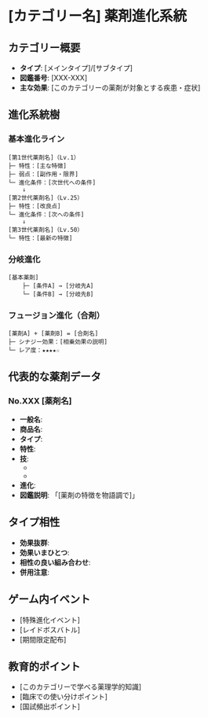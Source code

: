 # [カテゴリー名] 薬剤進化系統

## カテゴリー概要
- **タイプ**: [メインタイプ]/[サブタイプ]
- **図鑑番号**: [XXX-XXX]
- **主な効果**: [このカテゴリーの薬剤が対象とする疾患・症状]

## 進化系統樹

### 基本進化ライン
```
[第1世代薬剤名]（Lv.1）
├─ 特性：[主な特徴]
├─ 弱点：[副作用・限界]
└─ 進化条件：[次世代への条件]
    ↓
[第2世代薬剤名]（Lv.25）
├─ 特性：[改良点]
└─ 進化条件：[次への条件]
    ↓
[第3世代薬剤名]（Lv.50）
└─ 特性：[最新の特徴]
```

### 分岐進化
```
[基本薬剤]
    ├─ [条件A] → [分岐先A]
    └─ [条件B] → [分岐先B]
```

### フュージョン進化（合剤）
```
[薬剤A] + [薬剤B] = [合剤名]
├─ シナジー効果：[相乗効果の説明]
└─ レア度：★★★★☆
```

## 代表的な薬剤データ

### No.XXX [薬剤名]
- **一般名**: 
- **商品名**: 
- **タイプ**: 
- **特性**: 
- **技**:
  - [基本技]: [効果]
  - [必殺技]: [強力な効果]
- **進化**: 
- **図鑑説明**: 「[薬剤の特徴を物語調で]」

## タイプ相性
- **効果抜群**: 
- **効果いまひとつ**: 
- **相性の良い組み合わせ**: 
- **併用注意**: 

## ゲーム内イベント
- [特殊進化イベント]
- [レイドボスバトル]
- [期間限定配布]

## 教育的ポイント
- [このカテゴリーで学べる薬理学的知識]
- [臨床での使い分けポイント]
- [国試頻出ポイント]